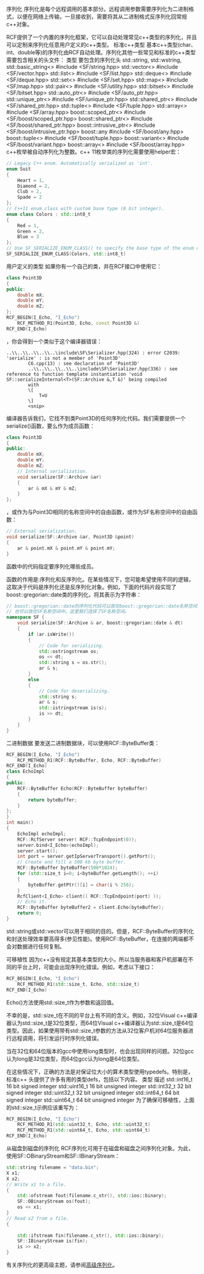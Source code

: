 <!--
 * @Author: haoluo
 * @Date: 2019-07-15 16:34:18
 * @LastEditors: haoluo
 * @LastEditTime: 2019-07-15 16:47:05
 * @Description: file content
 -->
序列化
序列化是每个远程调用的基本部分。远程调用参数需要序列化为二进制格式，以便在网络上传输，一旦接收到，需要将其从二进制格式反序列化回常规c++对象。

RCF提供了一个内置的序列化框架，它可以自动处理常见c++类型的序列化，并且可以定制来序列化任意用户定义的c++类型。
标准c++类型
基本c++类型(char、int、double等)的序列化由RCF自动处理。序列化其他一些常见和标准的c++类型需要包含相关的头文件：
类型  要包含的序列化头
std::string, std::wstring, std::basic_string<>	#include <SF/string.hpp>
std::vector<>	#include <SF/vector.hpp>
std::list<>	#include <SF/list.hpp>
std::deque<>	#include <SF/deque.hpp>
std::set<>	#include <SF/set.hpp>
std::map<>	#include <SF/map.hpp>
std::pair<>	#include <SF/utility.hpp>
std::bitset<>	#include <SF/bitset.hpp>
std::auto_ptr<>	#include <SF/auto_ptr.hpp>
std::unique_ptr<>	#include <SF/unique_ptr.hpp>
std::shared_ptr<>	#include <SF/shared_ptr.hpp>
std::tuple<>	#include <SF/tuple.hpp>
std::array<>	#include <SF/array.hpp>
boost::scoped_ptr<>	#include <SF/boost/scoped_ptr.hpp>
boost::shared_ptr<>	#include <SF/boost/shared_ptr.hpp>
boost::intrusive_ptr<>	#include <SF/boost/intrusive_ptr.hpp>
boost::any	#include <SF/boost/any.hpp>
boost::tuple<>	#include <SF/boost/tuple.hpp>
boost::variant<>	#include <SF/boost/variant.hpp>
boost::array<>	#include <SF/boost/array.hpp>
c++枚举被自动序列化为整数。c++ 11枚举类的序列化需要使用helper宏：
```cpp
// Legacy C++ enum. Automatically serialized as 'int'.
enum Suit
{
    Heart = 1,
    Diamond = 2,
    Club = 2,
    Spade = 2
};
// C++11 enum class with custom base type (8 bit integer).
enum class Colors : std::int8_t 
{ 
    Red = 1, 
    Green = 2, 
    Blue = 3 
};
// Use SF_SERIALIZE_ENUM_CLASS() to specify the base type of the enum class.
SF_SERIALIZE_ENUM_CLASS(Colors, std::int8_t)
```
用户定义的类型
如果你有一个自己的类，并在RCF接口中使用它：
```cpp
class Point3D
{
public:
    double mX;
    double mY;
    double mZ;
};
RCF_BEGIN(I_Echo, "I_Echo")
    RCF_METHOD_R1(Point3D, Echo, const Point3D &)
RCF_END(I_Echo)
```
，你会得到一个类似于这个编译器错误：
```shell
..\\..\\..\\..\\..\include\SF\Serializer.hpp(324) : error C2039: 'serialize' : is not a member of 'Point3D'
        C6.cpp(13) : see declaration of 'Point3D'
        ..\\..\\..\\..\\..\include\SF\Serializer.hpp(336) : see reference to function template instantiation 'void SF::serializeInternal<T>(SF::Archive &,T &)' being compiled
        with
        \[
            T=U
        \]
        <snip>
```
编译器告诉我们，它找不到类Point3D的任何序列化代码。我们需要提供一个serialize()函数，要么作为成员函数：
```cpp
class Point3D
{
public:
    double mX;
    double mY;
    double mZ;
    // Internal serialization.
    void serialize(SF::Archive &ar)
    {
        ar & mX & mY & mZ;
    }
};
```
，或作为与Point3D相同的名称空间中的自由函数，或作为SF名称空间中的自由函数：
```cpp
// External serialization.
void serialize(SF::Archive &ar, Point3D &point)
{
    ar & point.mX & point.mY & point.mY;
}
```
函数中的代码指定要序列化哪些成员。

函数的作用是:序列化和反序列化。在某些情况下，您可能希望使用不同的逻辑，这取决于代码是序列化还是反序列化对象。例如，下面的代码片段实现了boost::gregorian::date类的序列化，将其表示为字符串：
```cpp
// boost::gregorian::date的序列化代码可以放在boost::gregorian::date名称空间(其中定义了path类)中，
// 也可以放在SF名称空间中。这里我们选择了SF名称空间。
namespace SF {
    void serialize(SF::Archive & ar, boost::gregorian::date & dt)
    {
        if (ar.isWrite())
        {
            // Code for serializing.
            std::ostringstream os;
            os << dt;
            std::string s = os.str();
            ar & s;
        }
        else
        {
            // Code for deserializing.
            std::string s;
            ar & s;
            std::istringstream is(s);
            is >> dt;
        }
    }
}
```
二进制数据
要发送二进制数据块，可以使用RCF::ByteBuffer类：
```cpp
RCF_BEGIN(I_Echo, "I_Echo")
    RCF_METHOD_R1(RCF::ByteBuffer, Echo, RCF::ByteBuffer)
RCF_END(I_Echo)
class EchoImpl
{
public:
    RCF::ByteBuffer Echo(RCF::ByteBuffer byteBuffer)
    {
        return byteBuffer;
    }
};
} 
int main()
{
    EchoImpl echoImpl;
    RCF::RcfServer server( RCF::TcpEndpoint(0));
    server.bind<I_Echo>(echoImpl);
    server.start();
    int port = server.getIpServerTransport().getPort();
    // Create and fill a 500 kb byte buffer.
    RCF::ByteBuffer byteBuffer(500*1024);
    for (std::size_t i=0; i<byteBuffer.getLength(); ++i)
    {
        byteBuffer.getPtr()[i] = char(i % 256);
    }
    RcfClient<I_Echo> client(( RCF::TcpEndpoint(port) ));
    // Echo it.
    RCF::ByteBuffer byteBuffer2 = client.Echo(byteBuffer);
    return 0;
}
```
std::string或std::vector<char>可以用于相同的目的。</char>但是，RCF::ByteBuffer的序列化和封送处理效率要高得多(参见性能)。使用RCF::ByteBuffer，在连接的两端都不会对数据进行任何复制。

可移植性
因为c++没有规定其基本类型的大小，所以当服务器和客户机部署在不同的平台上时，可能会出现序列化错误。例如，考虑以下接口：
```cpp
RCF_BEGIN(I_Echo, "I_Echo")
    RCF_METHOD_R1(std::size_t, Echo, std::size_t)
RCF_END(I_Echo)
```
Echo()方法使用std::size_t作为参数和返回值。

不幸的是，std::size_t在不同的平台上有不同的含义。例如，32位Visual c++编译器认为std::size_t是32位类型，而64位Visual c++编译器认为std::size_t是64位类型。因此，如果使用带有std::size_t参数的方法从32位客户机对64位服务器进行远程调用，将引发运行时序列化错误。

当在32位和64位版本的gcc中使用long类型时，也会出现同样的问题。32位gcc认为long是32位类型，而64位gcc认为long是64位类型。

在这些情况下，正确的方法是对保证位大小的算术类型使用typedefs。特别是，标准c++ <cstdint>头提供了许多有用的类型defs，包括以下内容。</cstdint>
类型   描述
std::int16_t	16 bit signed integer
std::uint16_t	16 bit unsigned integer
std::int32_t	32 bit signed integer
std::uint32_t	32 bit unsigned integer
std::int64_t	64 bit signed integer
std::uint64_t	64 bit unsigned integer
为了确保可移植性，上面的std::size_t示例应该重写为：
```cpp
RCF_BEGIN(I_Echo, "I_Echo")
    RCF_METHOD_R1(std::uint32_t, Echo, std::uint32_t)
    RCF_METHOD_R1(std::uint64_t, Echo, std::uint64_t)
RCF_END(I_Echo)
```
从磁盘到磁盘的序列化
RCF序列化可用于在磁盘和磁盘之间序列化对象。为此，使用SF::OBinaryStream和SF::IBinaryStream：
```cpp
std::string filename = "data.bin";
X x1;
X x2;
// Write x1 to a file.
{
    std::ofstream fout(filename.c_str(), std::ios::binary);
    SF::OBinaryStream os(fout);
    os << x1;
}
// Read x2 from a file.
{
    
    std::ifstream fin(filename.c_str(), std::ios::binary);
    SF::IBinaryStream is(fin);
    is >> x2;
}
```
有关序列化的更高级主题，请参阅[高级序列化](https://love2.io/@lh786020019/doc/RCF-3.1/user_guide/advanced_serialization.md)。